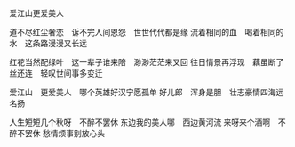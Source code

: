爱江山更爱美人

道不尽红尘奢恋　诉不完人间恩怨　世世代代都是缘
流着相同的血　喝着相同的水　这条路漫漫又长远

红花当然配绿叶　这一辈子谁来陪　渺渺茫茫来又回
往日情景再浮现　藕虽断了丝还连　轻叹世间事多变迁

爱江山　更爱美人　哪个英雄好汉宁愿孤单
好儿郎　浑身是胆　壮志豪情四海远名扬

人生短短几个秋呀　不醉不罢休
东边我的美人哪　西边黄河流
来呀来个酒啊　不醉不罢休
愁情烦事别放心头